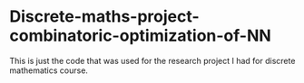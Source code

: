 # Discrete-maths-project-combinatoric-optimization-of-NN
This is just the code that was used for the research project I had for discrete mathematics course.
